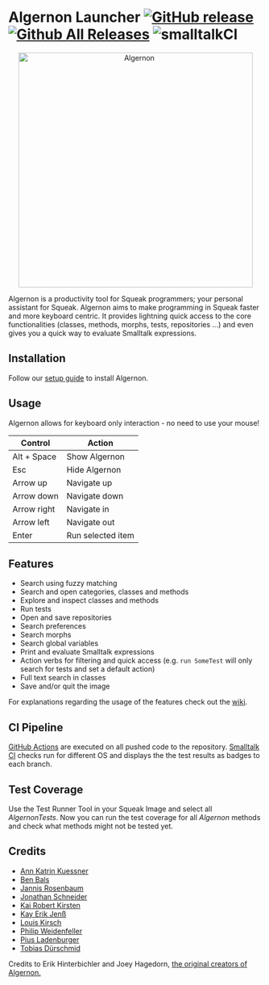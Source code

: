 # Algernon Launcher [![GitHub release](https://img.shields.io/github/release/hpi-swa-teaching/Algernon-Launcher.svg?label=small%20release&maxAge=0)](https://github.com/hpi-swa-teaching/Algernon-Launcher/releases/latest) [![Github All Releases](https://img.shields.io/github/downloads/hpi-swa-teaching/Algernon-Launcher/total.svg?maxAge=0)](https://github.com/hpi-swa-teaching/Algernon-Launcher/releases) ![smalltalkCI](https://github.com/hpi-swa-teaching/Algernon-Launcher/workflows/smalltalkCI/badge.svg)

<p align="center">
  <img src="https://cloud.githubusercontent.com/assets/6453623/16036676/47e23582-321d-11e6-9032-bcb96873d348.png" width="465" alt="Algernon"/>
</p>

Algernon is a productivity tool for Squeak programmers; your personal assistant for Squeak. Algernon aims to make programming in Squeak faster and more keyboard centric. It provides lightning quick access to the core functionalities (classes, methods, morphs, tests, repositories ...) and even gives you a quick way to evaluate Smalltalk expressions.

## Installation
Follow our [setup guide](https://github.com/hpi-swa-teaching/Algernon-Launcher/wiki/Setup-Guide) to install Algernon.

## Usage

Algernon allows for keyboard only interaction - no need to use your mouse!

| Control     | Action            |
|-------------|-------------------|
| Alt + Space | Show Algernon     |
| Esc         | Hide Algernon     |
| Arrow up    | Navigate up       |
| Arrow down  | Navigate down     |
| Arrow right | Navigate in       |
| Arrow left  | Navigate out      |
| Enter       | Run selected item |


## Features

- Search using fuzzy matching
- Search and open categories, classes and methods
- Explore and inspect classes and methods
- Run tests
- Open and save repositories
- Search preferences
- Search morphs
- Search global variables
- Print and evaluate Smalltalk expressions 
- Action verbs for filtering and quick access (e.g. `run SomeTest` will only search for tests and set a default action)
- Full text search in classes
- Save and/or quit the image

For explanations regarding the usage of the features check out the [wiki](https://github.com/hpi-swa-teaching/Algernon-Launcher/wiki).


## CI Pipeline
[GitHub Actions](https://github.com/hpi-swa-teaching/Algernon-Launcher/actions) are executed on all pushed code to the repository. [Smalltalk CI](https://github.com/hpi-swa/setup-smalltalkCI) checks run for different OS and displays the the test results as badges to each branch.

## Test Coverage
Use the Test Runner Tool in your Squeak Image and select all *AlgernonTests*. Now you can run the test coverage for all *Algernon* methods and check what methods might not be tested yet.


## Credits


*  [Ann Katrin Kuessner](https://github.com/annkatrinkuessner)
*  [Ben Bals](https://github.com/BenBals)
*  [Jannis Rosenbaum](https://github.com/sinnaj-r)
*  [Jonathan Schneider](https://github.com/jonaschn)
*  [Kai Robert Kirsten](https://github.com/robertkirsten)
*  [Kay Erik Jenß](https://github.com/kej-jay)
*  [Louis Kirsch](https://github.com/timediv)
*  [Philip Weidenfeller](https://github.com/phlprcks)
*  [Pius Ladenburger](https://github.com/GittiHab)
*  [Tobias Dürschmid](https://github.com/tobiduer)

Credits to Erik Hinterbichler and Joey Hagedorn, [the original creators of Algernon.](http://erikhinterbichler.com/apps/algernon/)
